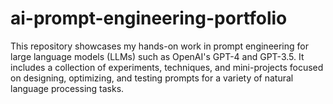 # ai-prompt-engineering-portfolio
This repository showcases my hands-on work in prompt engineering for large language models (LLMs) such as OpenAI's GPT-4 and GPT-3.5. It includes a collection of experiments, techniques, and mini-projects focused on designing, optimizing, and testing prompts for a variety of natural language processing tasks.
